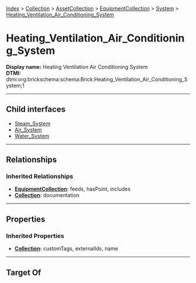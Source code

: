 [Index](../../../../../Index.md) > [Collection](../../../../Collection.md) > [AssetCollection](../../../AssetCollection.md) > [EquipmentCollection](../../EquipmentCollection.md) > [System](../System.md) > [Heating_Ventilation_Air_Conditioning_System](#)
# Heating_Ventilation_Air_Conditioning_System

**Display name:** Heating Ventilation Air Conditioning System<br />
**DTMI:** dtmi:org:brickschema:schema:Brick:Heating_Ventilation_Air_Conditioning_System;1

---

## Child interfaces
* [Steam_System](Steam_System.md)
* [Air_System](Air_System/Air_System.md)
* [Water_System](Water_System/Water_System.md)

---

## Relationships
### Inherited Relationships
* **[EquipmentCollection](../../EquipmentCollection.md):** feeds, hasPoint, includes
* **[Collection](../../../../Collection.md):** documentation

---

## Properties
### Inherited Properties
* **[Collection](../../../../Collection.md):** customTags, externalIds, name

---

## Target Of
